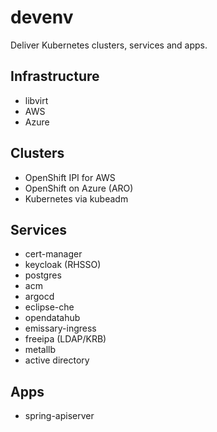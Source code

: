 # devenv

Deliver Kubernetes clusters, services and apps.

## Infrastructure

- libvirt
- AWS
- Azure

## Clusters

- OpenShift IPI for AWS
- OpenShift on Azure (ARO)
- Kubernetes via kubeadm

## Services

- cert-manager
- keycloak (RHSSO)
- postgres
- acm
- argocd
- eclipse-che
- opendatahub
- emissary-ingress
- freeipa (LDAP/KRB)
- metallb
- active directory

## Apps

- spring-apiserver
